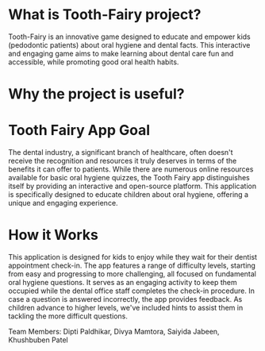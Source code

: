 # What is Tooth-Fairy project?
Tooth-Fairy is an innovative game designed to educate and empower kids (pedodontic patients) about oral hygiene and dental facts. This interactive and engaging game aims to make learning about dental care fun and accessible, while promoting good oral health habits. 

# Why the project is useful?


# Tooth Fairy App Goal
The dental industry, a significant branch of healthcare, often doesn't receive the recognition and resources it truly deserves in terms of the benefits it can offer to patients. While there are numerous online resources available for basic oral hygiene quizzes, the Tooth Fairy app distinguishes itself by providing an interactive and open-source platform. This application is specifically designed to educate children about oral hygiene, offering a unique and engaging experience.

# How it Works
This application is designed for kids to enjoy while they wait for their dentist appointment check-in. The app features a range of difficulty levels, starting from easy and progressing to more challenging, all focused on fundamental oral hygiene questions. It serves as an engaging activity to keep them occupied while the dental office staff completes the check-in procedure. In case a question is answered incorrectly, the app provides feedback. As children advance to higher levels, we've included hints to assist them in tackling the more difficult questions.

Team Members: Dipti Paldhikar, Divya Mamtora, Saiyida Jabeen, Khushbuben Patel


